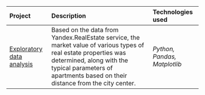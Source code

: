 | Project | Description | Technologies used | 
| :---------------------- | :---------------------- | :---------------------- |
| [Exploratory data analysis](https://github.com/gi-garif/data-science-and-analytics-projects/blob/main/Exploratory%20data%20analysis.ipynb) | Based on the data from Yandex.RealEstate service, the market value of various types of real estate properties was determined, along with the typical parameters of apartments based on their distance from the city center.| *Python, Pandas, Matplotlib* |